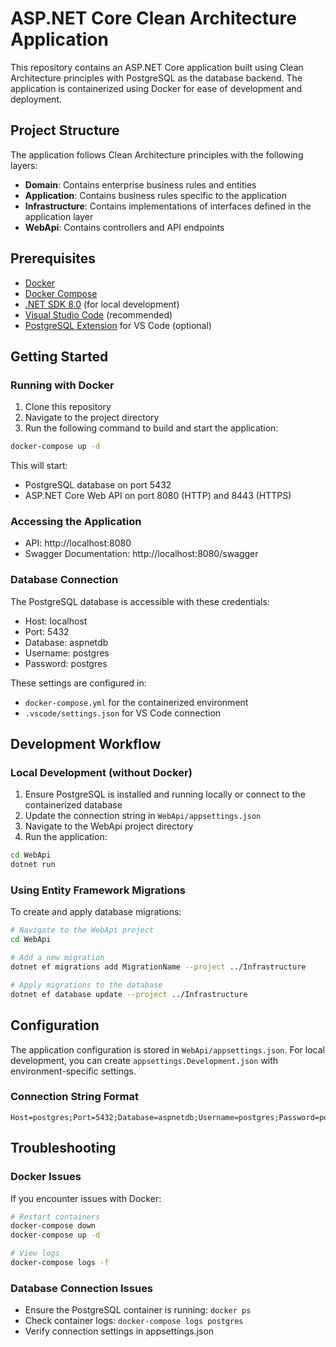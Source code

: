 # ASP.NET Core Clean Architecture Application

This repository contains an ASP.NET Core application built using Clean Architecture principles with PostgreSQL as the database backend. The application is containerized using Docker for ease of development and deployment.

## Project Structure

The application follows Clean Architecture principles with the following layers:

-   **Domain**: Contains enterprise business rules and entities
-   **Application**: Contains business rules specific to the application
-   **Infrastructure**: Contains implementations of interfaces defined in the application layer
-   **WebApi**: Contains controllers and API endpoints

## Prerequisites

-   [Docker](https://www.docker.com/products/docker-desktop)
-   [Docker Compose](https://docs.docker.com/compose/install/)
-   [.NET SDK 8.0](https://dotnet.microsoft.com/download/dotnet/8.0) (for local development)
-   [Visual Studio Code](https://code.visualstudio.com/) (recommended)
-   [PostgreSQL Extension](https://marketplace.visualstudio.com/items?itemName=ckolkman.vscode-postgres) for VS Code (optional)

## Getting Started

### Running with Docker

1. Clone this repository
2. Navigate to the project directory
3. Run the following command to build and start the application:

```bash
docker-compose up -d
```

This will start:

-   PostgreSQL database on port 5432
-   ASP.NET Core Web API on port 8080 (HTTP) and 8443 (HTTPS)

### Accessing the Application

-   API: http://localhost:8080
-   Swagger Documentation: http://localhost:8080/swagger

### Database Connection

The PostgreSQL database is accessible with these credentials:

-   Host: localhost
-   Port: 5432
-   Database: aspnetdb
-   Username: postgres
-   Password: postgres

These settings are configured in:

-   `docker-compose.yml` for the containerized environment
-   `.vscode/settings.json` for VS Code connection

## Development Workflow

### Local Development (without Docker)

1. Ensure PostgreSQL is installed and running locally or connect to the containerized database
2. Update the connection string in `WebApi/appsettings.json`
3. Navigate to the WebApi project directory
4. Run the application:

```bash
cd WebApi
dotnet run
```

### Using Entity Framework Migrations

To create and apply database migrations:

```bash
# Navigate to the WebApi project
cd WebApi

# Add a new migration
dotnet ef migrations add MigrationName --project ../Infrastructure

# Apply migrations to the database
dotnet ef database update --project ../Infrastructure
```

## Configuration

The application configuration is stored in `WebApi/appsettings.json`. For local development, you can create `appsettings.Development.json` with environment-specific settings.

### Connection String Format

```
Host=postgres;Port=5432;Database=aspnetdb;Username=postgres;Password=postgres;
```

## Troubleshooting

### Docker Issues

If you encounter issues with Docker:

```bash
# Restart containers
docker-compose down
docker-compose up -d

# View logs
docker-compose logs -f
```

### Database Connection Issues

-   Ensure the PostgreSQL container is running: `docker ps`
-   Check container logs: `docker-compose logs postgres`
-   Verify connection settings in appsettings.json
